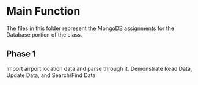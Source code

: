 # **Main Function**
The files in this folder represent the MongoDB assignments for the Database portion of the class.

## **Phase 1**
Import airport location data and parse through it.
Demonstrate Read Data, Update Data, and Search/Find Data
